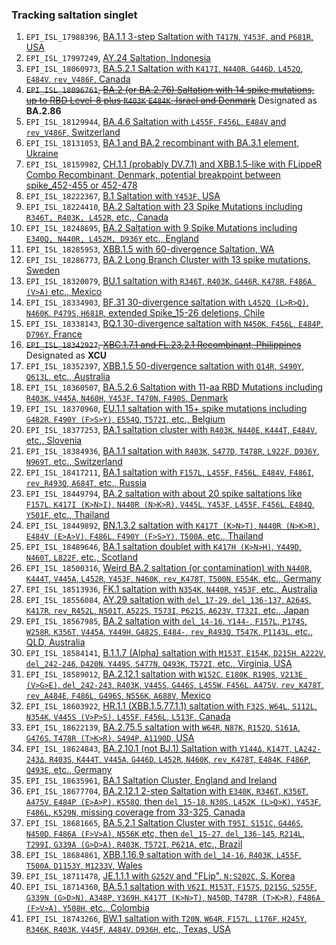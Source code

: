 ### Tracking saltation singlet

1. `EPI_ISL_17988396`, [BA.1.1 3-step Saltation with `T417N`, `Y453F`, and `P681R`, USA](https://nextstrain.org/fetch/raw.githubusercontent.com/NkRMnZr/hSC2-Tracking-Log/main/JSON/EPI_ISL_17988396_BA.1.1%2BT417N%2BY453F%2BP681R_USA.json)
2. `EPI_ISL_17997249`, [AY.24 Saltation, Indonesia](https://nextstrain.org/fetch/raw.githubusercontent.com/NkRMnZr/hSC2-Tracking-Log/main/JSON/EPI_ISL_17997249_AY.24_Saltation_Indonesia.json)
3. `EPI_ISL_18060973`, [BA.5.2.1 Saltation with `K417I`, `N440R`, `G446D`, `L452Q`, `E484V`, `rev_V486F`, Canada](https://nextstrain.org/fetch/raw.githubusercontent.com/NkRMnZr/hSC2-Tracking-Log/main/JSON/EPI_ISL_18060973%20BA.5%20Saltation%20with%20K417I,%20N440R,%20G446D,%20L452Q,%20E484V,%20V486F_rev.json?s=hCoV-19/Canada/SK-RRPL-638486/2023%7CEPI_ISL_18060973%7C2023-07-12)
4. ~~`EPI_ISL_18096761`, [BA.2 (or BA.2.76) Saltation with 14 spike mutations, up to RBD Level-8 plus `R403K` `E484K`, Israel and Denmark](https://nextstrain.org/fetch/raw.githubusercontent.com/NkRMnZr/hSC2-Tracking-Log/main/JSON/EPI_ISL_18096761%20BA.2_Level_8_Saltation_Cluster.json?label=id%3Anode_10733314)~~ Designated as **BA.2.86**
5. `EPI_ISL_18129944`, [BA.4.6 Saltation with `L455F`, `F456L`, `E484V` and `rev_V486F`, Switzerland](https://nextstrain.org/fetch/raw.githubusercontent.com/NkRMnZr/hSC2-Tracking-Log/main/JSON/EPI_ISL_18129944%20BA.4.6%2BL455F%2BF456L_Cluster_Switzerland.json?label=id%3Anode_8183846)
6. `EPI_ISL_18131053`, [BA.1 and BA.2 recombinant with BA.3.1 element, Ukraine](https://nextstrain.org/fetch/raw.githubusercontent.com/NkRMnZr/hSC2-Tracking-Log/main/JSON/EPI_ISL_18131053%20BA.1_2_Recombinant.json?label=id%3Anode_5141547)
7. `EPI_ISL_18159982`, [CH.1.1 (probably DV.7.1) and XBB.1.5-like with FLippeR Combo Recombinant, Denmark, potential breakpoint between spike_452-455 or 452-478](https://nextstrain.org/fetch/raw.githubusercontent.com/NkRMnZr/hSC2-Tracking-Log/main/JSON/EPI_ISL_18159982%20CH.1.1%20and%20XBB.1.5-like%2BFLIP%2B478R%20Recombinant.json?label=id:node_4383453)
8. `EPI_ISL_18222367`, [B.1 Saltation with `Y453F`, USA](https://nextstrain.org/fetch/raw.githubusercontent.com/NkRMnZr/hSC2-Tracking-Log/main/JSON/EPI_ISL_18222367%20B.1%20Saltation%20with%20Y453F.json?label=id:node_4087874)
9. `EPI_ISL_18224410`, [BA.2 Saltation with 23 Spike Mutations including `R346T, R403K, L452R`, etc., Canada](https://nextstrain.org/fetch/raw.githubusercontent.com/NkRMnZr/hSC2-Tracking-Log/main/JSON/EPI_ISL_18224410%20BA.2%20Saltation%20with%2023%20Spike%20Mutations.json?label=id%3Anode_7787733)
10. `EPI_ISL_18248695`, [BA.2 Saltation with 9 Spike Mutations including `E340Q, N440R, L452M, D936Y` etc., England](https://nextstrain.org/fetch/raw.githubusercontent.com/NkRMnZr/hSC2-Tracking-Log/main/JSON/EPI_ISL_18248695%20BA.2_Saltation%20with%209%20Spike%20AA%20Mutations.json?label=id%3Anode_10459399)
11. `EPI_ISL_18285953`, [XBB.1.5 with 60-divergence Saltation, WA](https://nextstrain.org/fetch/raw.githubusercontent.com/NkRMnZr/hSC2-Tracking-Log/main/JSON/EPI_ISL_18285953%20XBB.1.5%2060%20Div%20Saltation%2C%20WA.json?label=id%3Anode_7365081)
12. `EPI_ISL_18286773`, [BA.2 Long Branch Cluster with 13 spike mutations, Sweden](https://nextstrain.org/fetch/raw.githubusercontent.com/NkRMnZr/hSC2-Tracking-Log/main/JSON/EPI_ISL_18286773%20BA.2%20Long%20Branch%20with%2013%20spike%20mutations%2C%20Sweden.json?label=id%3Anode_10453679)
13. `EPI_ISL_18320079`, [BU.1 saltation with `R346T`, `R403K`, `G446R`, `K478R`, `F486A (V>A)` etc., Mexico](https://nextstrain.org/fetch/raw.githubusercontent.com/NkRMnZr/hSC2-Tracking-Log/main/JSON/EPI_ISL_18320079%2C%20BU.1%20saltation%20with%20R346T%2C%20R403K%2C%20G446R%2C%20K478R%2C%20F486A%20from%20Mexico.json?label=id:node_9881918)
14. `EPI_ISL_18334903`, [BF.31 30-divergence saltation with `L452Q (L>R>Q)`, `N460K`, `P479S`, `H681R`, extended Spike_15-26 deletions, Chile](https://nextstrain.org/fetch/raw.githubusercontent.com/NkRMnZr/hSC2-Tracking-Log/main/JSON/EPI_ISL_18334903%2C%20BF.31%2030-divergence%20saltation%20with%20L452Q%2C%20N460K%2C%20P479S%2C%20H681R%2C%20Chile.json?label=id%3Anode_10951126)
15. `EPI_ISL_18338143`, [BQ.1 30-divergence saltation with `N450K`, `F456L`, `E484P`, `D796Y`, France](https://nextstrain.org/fetch/raw.githubusercontent.com/NkRMnZr/hSC2-Tracking-Log/main/JSON/EPI_ISL_18338143%2C%20BQ.1%2030-divergence%20saltation%20with%20N450K%2C%20F456L%2C%20E484P%2C%20D796Y%2C%20France.json?label=id%3Anode_5198567)
16. ~~`EPI_ISL_18342927`, [XBC.1.7.1 and FL.23.2.1 Recombinant, Philippines](https://nextstrain.org/fetch/raw.githubusercontent.com/NkRMnZr/hSC2-Tracking-Log/main/JSON/EPI_ISL_18342927%20XBC%20and%20XBB%20Recombinant%2C%20Philippines.json?label=id:node_10956037)~~ Designated as **XCU**
17. `EPI_ISL_18352397`, [XBB.1.5 50-divergence saltation with `Q14R`, `S490Y`, `Q613L`, etc., Australia](https://nextstrain.org/fetch/raw.githubusercontent.com/NkRMnZr/hSC2-Tracking-Log/main/JSON/EPI_ISL_18352397%2C%20XBB.1.5%2050-divergence%20saltation%20with%20Q14R%2C%20S490Y%2C%20Q613L%2C%20Australia.json?label=id%3Anode_4304540)
18. `EPI_ISL_18360507`, [BA.5.2.6 Saltation with 11-aa RBD Mutations including `R403K`, `V445A`, `N460H`, `Y453F`, `T470N`, `F490S`, Denmark](https://nextstrain.org/fetch/raw.githubusercontent.com/NkRMnZr/hSC2-Tracking-Log/main/JSON/EPI_ISL_18360507%20BA.5.2.6%20Saltation%20with%2011-aa%20RBD%20Mutations%20including%20R403K%2C%20V445A%2C%20N460H%2C%20Y453F%2C%20T470N%2C%20F490S%2C%20Denmark.json?label=id:node_6206616)
19. `EPI_ISL_18370960`, [EU.1.1 saltation with 15+ spike mutations including `G482R`, `F490Y (F>S>Y)`, `E554Q`, `T572I`, etc., Belgium](https://nextstrain.org/fetch/raw.githubusercontent.com/NkRMnZr/hSC2-Tracking-Log/main/JSON/EPI_ISL_18370960%20EU.1.1%20saltation%20with%2015%2B%20spike%20mutations%2C%20Belgium.json?label=id:node_3789998)
20. `EPI_ISL_18377253`, [BA.1 saltation cluster with `R403K`, `N440E`, `K444T`, `E484V`, etc., Slovenia](https://nextstrain.org/fetch/raw.githubusercontent.com/NkRMnZr/hSC2-Tracking-Log/main/JSON/EPI_ISL_18377253%2C%20BA.1%20saltation%20cluster%20with%208%2B%20spike%20mutations%2C%20Slovenia.json?label=id:node_1645524)
21. `EPI_ISL_18384936`, [BA.1.1 saltation with `R403K`, `S477D`, `T478R`, `L922F`, `D936Y`, `N969T`, etc., Switzerland](https://nextstrain.org/fetch/raw.githubusercontent.com/NkRMnZr/hSC2-Tracking-Log/main/JSON/EPI_ISL_18384936%20BA.1.1%20saltation%20with%2017%20spike%20mutations%2C%20Switzerland.json?label=id:node_2254092)
22. `EPI_ISL_18417211`, [BA.1 saltation with `F157L`, `L455F`, `F456L`, `E484V`, `F486I`, `rev_R493Q`, `A684T`, etc., Russia](https://nextstrain.org/fetch/raw.githubusercontent.com/NkRMnZr/hSC2-Tracking-Log/main/JSON/EPI_ISL_18417211%20BA.1%20with%2012%20spike%20mutations%2C%20Russia.json?label=id:node_1605805)
23. `EPI_ISL_18449794`, [BA.2 saltation with about 20 spike saltations like `F157L`, `K417I (K>N>I)`, `N440R (N>K>R)`, `V445L`, `Y453F`, `L455F`, `F456L`, `E484Q`, `Y501F`, etc., Thailand](https://nextstrain.org/fetch/raw.githubusercontent.com/NkRMnZr/hSC2-Tracking-Log/main/JSON/EPI_ISL_18449794,%20BA.2%20saltation%20with%20about%2020%20spike%20mutations,%20Thailand.json?label=id:node_3089025)
24. `EPI_ISL_18449892`, [BN.1.3.2 saltation with `K417T (K>N>T)`, `N440R (N>K>R)`, `E484V (E>A>V)`, `F486L`, `F490Y (F>S>Y)`, `T500A`, etc., Thailand](https://nextstrain.org/fetch/raw.githubusercontent.com/NkRMnZr/hSC2-Tracking-Log/main/JSON/EPI_ISL_18449892,%20BN.1.3.2%20saltation%20with%2010%20spike%20mutations,%20Thailand.json?label=id:node_4153981)
25. `EPI_ISL_18489646`, [BA.1 saltation doublet with `K417H (K>N>H)`, `Y449D`, `N460T`, `L822F`, etc., Scotland](https://nextstrain.org/fetch/raw.githubusercontent.com/NkRMnZr/hSC2-Tracking-Log/main/JSON/EPI_ISL_18489646,%20BA.1%20saltation%20doublet%20with%2014%20spike%20mutations,%20Scotland.json?label=id:node_1592141)
26. `EPI_ISL_18500316`, [Weird BA.2 saltation (or contamination) with `N440R`, `K444T`, `V445A`, `L452R`, `Y453F`, `N460K`, `rev_K478T`, `T500N`, `E554K`, etc., Germany](https://nextstrain.org/fetch/raw.githubusercontent.com/NkRMnZr/hSC2-Tracking-Log/main/JSON/EPI_ISL_18500316%2C%20Weird%20BA.2%20saltation%20(or%20contamination)%20with%2016%2B%20spike%20mutations%2C%20Germany.json?s=hCoV-19/Germany/BE-ChVir44262/2023|EPI_ISL_18500316|2023-10-03)
27. `EPI_ISL_18513936`, [FK.1 saltation with `N354K`, `N440R`, `Y453F`, etc., Australia](https://nextstrain.org/fetch/raw.githubusercontent.com/NkRMnZr/hSC2-Tracking-Log/main/JSON/EPI_ISL_18513936%20FK.1%20with%20N354K,%20N440R,%20Y453F,%20NSW.json?label=id:node_4296131&s=hCoV-19/Australia/NSW-ICPMR-51044/2023%7CEPI_ISL_18513936%7C2023-11-07)
28. `EPI_ISL_18556084`, [AY.29 saltation with `del_17-29`, `del_136-137`, `A264S`, `K417R`, `rev_R452L`, `N501T`, `A522S`, `T573I`, `P621S`, `A623V`, `T732I`, etc., Japan](https://nextstrain.org/fetch/raw.githubusercontent.com/NkRMnZr/hSC2-Tracking-Log/main/JSON/EPI_ISL_18556084%20Delta-AY.29%20Japan.json?label=id:node_11141021)
29. `EPI_ISL_18567985`, [BA.2 saltation with `del_14-16`, `Y144-`, `F157L`, `P174S`, `W258R`, `K356T`, `V445A`, `Y449H`, `G482S`, `E484-`, `rev_R493Q`, `T547K`, `P1143L`, etc., QLD, Australia](https://nextstrain.org/fetch/raw.githubusercontent.com/NkRMnZr/hSC2-Tracking-Log/main/JSON/EPI_ISL_18567985%2C%20BA.2%20saltation%20with%2015%2B%20spike%20mutations%2C%20QLD.json?label=id:node_4440606&s=hCoV-19/Australia/QLD0x013C2A/2023|EPI_ISL_18567985|2023-11-08)
30. `EPI_ISL_18584141`, [B.1.1.7 (Alpha) saltation with `M153T`, `E154K`, `D215H`, `A222V`, `del_242-246`, `D420N`, `Y449S`, `S477N`, `Q493K`, `T572I`, etc., Virginia, USA](https://nextstrain.org/fetch/raw.githubusercontent.com/NkRMnZr/hSC2-Tracking-Log/main/JSON/EPI_ISL_18584141%20Alpha%20(B.1.1.7)%20saltation,%20Virginia.json?label=id:node_1007964&s=hCoV-19/USA/VA-VCUVAS3-LKPV401246/2023%7CEPI_ISL_18584141%7C2023-10-21)
31. `EPI_ISL_18589012`, [BA.2.12.1 saltation with `W152C`, `E180K`, `R190S`, `V213E (V>G>E)`, `del_242-243`, `R403K`, `V445S`, `G446S`, `L455W`, `F456L`, `A475V`, `rev_K478T`, `rev_A484E`, `F486L`, `G496S`, `N556K`, `A688V`, Mexico](https://nextstrain.org/fetch/raw.githubusercontent.com/NkRMnZr/hSC2-Tracking-Log/main/JSON/EPI_ISL_18589012,%20BA.2.12.1%20saltation%20with%2020%20spike%20mutations,%20Mexico.json?label=id:node_4715885&s=hCoV-19/Mexico/NLE_IBT_IMSS_11330/2023%7CEPI_ISL_18589012%7C2023-06-08)
32. `EPI_ISL_18603922`, [HR.1.1 (XBB.1.5.77.1.1) saltation with `F32S`, `W64L`, `S112L`, `N354K`, `V445S (V>P>S)`, `L455F`, `F456L`, `L513F`, Canada](https://nextstrain.org/fetch/raw.githubusercontent.com/NkRMnZr/hSC2-Tracking-Log/main/JSON/EPI_ISL_18603922,%20HR.1.1%20saltation%20with%20FLip,%20Canada.json?label=id:node_3991085)
33. `EPI_ISL_18622139`, [BA.2.75.5 saltation with `W64R`, `N87K`, `R152Q`, `S161A`, `G476S`, `T478R (T>K>R)`, `S494P`, `A1190D`, USA](https://nextstrain.org/fetch/raw.githubusercontent.com/NkRMnZr/hSC2-Tracking-Log/main/JSON/EPI_ISL_18622139,%20BA.2.75.5%20saltation,%20California.json?label=id:node_4273147&s=hCoV-19/USA/CA-CDC-VSX-A254370/2023%7CEPI_ISL_18622139%7C2023-11-07)
34. `EPI_ISL_18624843`, [BA.2.10.1 (not BJ.1) Saltation with `Y144Δ`, `K147T`, `LA242-243Δ`, `R403S`, `K444T`, `V445A`, `G446D`, `L452R`, `N460K`, `rev_K478T`, `E484K`, `F486P`, `Q493E`, etc., Germany](https://nextstrain.org/fetch/raw.githubusercontent.com/NkRMnZr/hSC2-Tracking-Log/main/JSON/EPI_ISL_18624843%20BA.2.10.1%20(not%20BJ.1)%20Saltation%20with%20about%2020%20spike%20mutations,%20Germany.json?label=id:node_4179136&s=hCoV-19/Germany/BE-ChVir45276/2023%7CEPI_ISL_18624843%7C2023-11-23)
35. `EPI_ISL_18635961`, [BA.1 Saltation Cluster, England and Ireland](https://nextstrain.org/fetch/raw.githubusercontent.com/NkRMnZr/hSC2-Tracking-Log/main/JSON/EPI_ISL_18635961%20BA.1%20Saltation%20Cluster,%20England%20and%20Ireland.json?label=id:node_2066860)
36. `EPI_ISL_18677704`, [BA.2.12.1 2-step Saltation with `E340K`, `R346T`, `K356T`, `A475V`, `E484P (E>A>P)`, `K558Q`, then `del_15-18`, `N30S`, `L452K (L>Q>K)`, `Y453F`, `F486L`, `K529N`, missing coverage from 33-325, Canada](https://nextstrain.org/fetch/raw.githubusercontent.com/NkRMnZr/hSC2-Tracking-Log/main/JSON/EPI_ISL_18677704,%20BA.2.12.1%202-step%20Saltation,%20Canada.json?label=id:node_4679501&s=hCoV-19/Canada/AB-ABPHL-110818/2023%7CEPI_ISL_18677704%7C2023-12-07)
37. `EPI_ISL_18681665`, [BA.5.2.1 Saltation Cluster with `T95I`, `S151C`, `G446S`, `N450D`, `F486A (F>V>A)`, `N556K` etc, then `del_15-27`, `del_136-145`, `R214L`, `T299I`, `G339A (G>D>A)`, `R403K`, `T572I`, `P621A`, etc., Brazil](https://nextstrain.org/fetch/raw.githubusercontent.com/NkRMnZr/hSC2-Tracking-Log/main/JSON/EPI_ISL_18681665,%20Cluster%20of%20BA.5.2%20Saltation%20with%2040%20divergence,%20Brazil.json?label=id%3Anode_11093600)
38. `EPI_ISL_18684861`, [XBB.1.16.9 saltation with `del_14-16`, `R403K`, `L455F`, `T500A`, `D1153Y`, `M1233V`, Wales](https://nextstrain.org/fetch/raw.githubusercontent.com/NkRMnZr/hSC2-Tracking-Log/main/JSON/EPI_ISL_18684861%20XBB.1.16.9%20saltation%20with%20FLippeR%2BR403K%2C%20Wales.json?label=id%3Anode_3211321&s=hCoV-19%2FWales%2FCLIMB-CM7YE3J6%2F2023%7CEPI_ISL_18684861%7C2023-12-05)
39. `EPI_ISL_18711478`, [JE.1.1.1 with `G252V` and "FLip", `N:S202C`, S. Korea](https://nextstrain.org/fetch/raw.githubusercontent.com/NkRMnZr/hSC2-Tracking-Log/main/JSON/EPI_ISL_18711478%2C%20JE.1.1.1%20with%20FLip%2C%20S.%20Korea.json?label=id:node_4063355&s=hCoV-19/South_Korea/KDCA278827/2023|EPI_ISL_18711478|2023-11-30)
40. `EPI_ISL_18714360`, [BA.5.1 saltation with `V62I`, `M153T`, `F157S`, `D215G`, `S255F`, `G339N (G>D>N)`, `A348P`, `Y369H`, `K417T (K>N>T)`, `N450D`, `T478R (T>K>R)`, `F486A (F>V>A)`, `Y508H`, etc., Colombia](https://nextstrain.org/fetch/raw.githubusercontent.com/NkRMnZr/hSC2-Tracking-Log/main/JSON/EPI_ISL_18714360%2C%20BA.5.1%20saltation%20with%2015%20spike%20mutations%2C%20Colombia.json?label=id:node_6539952&s=hCoV-19/Colombia/NAR-INS-VG-31217/2023|EPI_ISL_18714360|2023-11-23)
41. `EPI_ISL_18743266`, [BW.1 saltation with `T20N`, `W64R`, `F157L`, `L176F`, `H245Y`, `R346K`, `R403K`, `V445F`, `A484V`, `D936H`, etc., Texas, USA](https://nextstrain.org/fetch/raw.githubusercontent.com/NkRMnZr/hSC2-Tracking-Log/main/JSON/EPI_ISL_18743266%2C%20BW.1%20saltation%20with%2013%20spike%20mutations%2C%20Texas%2C%20USA.json?label=id:node_5442660&s=hCoV-19/USA/TX-HMH-M-137149/2023|EPI_ISL_18743266|2023-12-30)
